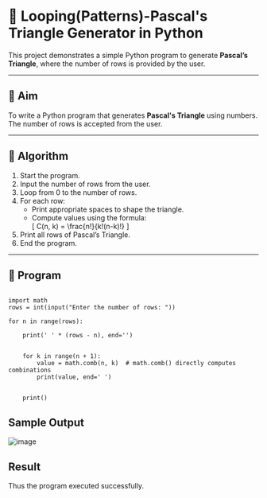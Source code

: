 # 🔺 Looping(Patterns)-Pascal's Triangle Generator in Python

This project demonstrates a simple Python program to generate **Pascal’s Triangle**, where the number of rows is provided by the user.

---

## 🎯 Aim

To write a Python program that generates **Pascal's Triangle** using numbers. The number of rows is accepted from the user.

---

## 🧠 Algorithm

1. Start the program.
2. Input the number of rows from the user.
3. Loop from 0 to the number of rows.
4. For each row:
   - Print appropriate spaces to shape the triangle.
   - Compute values using the formula:  
     \[
     C(n, k) = \frac{n!}{k!(n-k)!}
     \]
5. Print all rows of Pascal’s Triangle.
6. End the program.

---

## 🧪 Program
```

import math
rows = int(input("Enter the number of rows: "))

for n in range(rows):
    
    print(' ' * (rows - n), end='')

    
    for k in range(n + 1):
        value = math.comb(n, k)  # math.comb() directly computes combinations
        print(value, end=' ')
    
    
    print()
```

## Sample Output

![image](https://github.com/user-attachments/assets/3815cbcc-d906-43c8-b5c0-116dcc4834cf)


## Result
Thus the program executed successfully.
